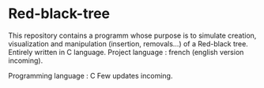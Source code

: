 # Red-black-tree
This repository contains a programm whose purpose is to simulate creation, visualization and manipulation (insertion, removals...) of a Red-black tree. Entirely written in C language.  Project language : french (english version incoming). 

Programming language : C
Few updates incoming.
